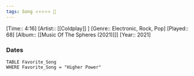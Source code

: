 ```yaml
---
tags: Song ⭐⭐⭐⭐⭐ 💛
---
```

[Time:: 4:16]
[Artist:: [[Coldplay]] ]
[Genre:: Electronic, Rock, Pop]
[Played:: 68]
[Album:: [[Music Of The Spheres (2021)]]]
[Year:: 2021]
### Dates
````dataview
TABLE Favorite_Song
WHERE Favorite_Song = "Higher Power"
````
